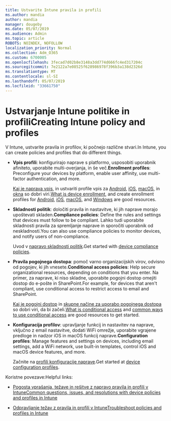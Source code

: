 ```yaml
---
title: Ustvarite Intune pravila in profili
ms.author: mandia
author: mandia
manager: dougeby
ms.date: 05/07/2019
ms.audience: Admin
ms.topic: article
ROBOTS: NOINDEX, NOFOLLOW
localization_priority: Normal
ms.collection: Adm_O365
ms.custom: 6700005
ms.openlocfilehash: 3fecad7d02b8e3148a3dd774d666fc4ed317204c
ms.sourcegitcommit: 7e2122a7e08525f628986978f396b3a138d2326d
ms.translationtype: MT
ms.contentlocale: sl-SI
ms.lasthandoff: 05/07/2019
ms.locfileid: "33661750"
---
```

# <a name="creating-intune-policy-and-profiles"></a><span data-ttu-id="3d139-102">Ustvarjanje Intune politike in profili</span><span class="sxs-lookup"><span data-stu-id="3d139-102">Creating Intune policy and profiles</span></span>

<span data-ttu-id="3d139-103">V Intune, ustvarite pravila in profilov, ki počnejo različne stvari.</span><span class="sxs-lookup"><span data-stu-id="3d139-103">In Intune, you can create policies and profiles that do different things.</span></span>

- <span data-ttu-id="3d139-104">**Vpis profili**: konfigurirajo naprave s platformo, usposobiti uporabnik afiniteto, uporabite multi-overjanja, in še več.</span><span class="sxs-lookup"><span data-stu-id="3d139-104">**Enrollment profiles**: Preconfigure your devices by platform, enable user affinity, use multi-factor authentication, and more.</span></span> 

  <span data-ttu-id="3d139-105">[Kaj je naprava vpis](https://docs.microsoft.com/intune/device-enrollment), in ustvariti profile vpis za [Android](https://docs.microsoft.com/intune/android-enroll), [iOS](https://docs.microsoft.com/intune/ios-enroll), [macOS](https://docs.microsoft.com/intune/macos-enroll), in [okna](https://docs.microsoft.com/intune/windows-enrollment-methods) so dobri viri.</span><span class="sxs-lookup"><span data-stu-id="3d139-105">[What is device enrollment](https://docs.microsoft.com/intune/device-enrollment), and create enrollment profiles for [Android](https://docs.microsoft.com/intune/android-enroll), [iOS](https://docs.microsoft.com/intune/ios-enroll), [macOS](https://docs.microsoft.com/intune/macos-enroll), and [Windows](https://docs.microsoft.com/intune/windows-enrollment-methods) are good resources.</span></span>

- <span data-ttu-id="3d139-106">**Skladnosti politik**: določiti pravila in nastavitve, ki jih naprave morajo upoštevati skladen.</span><span class="sxs-lookup"><span data-stu-id="3d139-106">**Compliance policies**: Define the rules and settings that devices must follow to be compliant.</span></span> <span data-ttu-id="3d139-107">Lahko tudi uporabite skladnosti pravila za spremljanje naprave in sporočiti uporabnik od neskladnosti.</span><span class="sxs-lookup"><span data-stu-id="3d139-107">You can also use compliance policies to monitor devices, and notify users of non-compliance.</span></span> 

  <span data-ttu-id="3d139-108">Uvod v [napravo skladnosti politik](https://docs.microsoft.com/intune/device-compliance-get-started).</span><span class="sxs-lookup"><span data-stu-id="3d139-108">Get started with [device compliance policies](https://docs.microsoft.com/intune/device-compliance-get-started).</span></span>
- <span data-ttu-id="3d139-109">**Pravila pogojnega dostopa**: pomoč varno organizacijskih virov, odvisno od pogojev, ki jih vnesete.</span><span class="sxs-lookup"><span data-stu-id="3d139-109">**Conditional access policies**: Help secure organizational resources, depending on conditions that you enter.</span></span> <span data-ttu-id="3d139-110">Na primer, za naprave, ki niso skladne, uporabite pogojni dostop omejiti dostop do e-pošte in SharePoint.</span><span class="sxs-lookup"><span data-stu-id="3d139-110">For example, for devices that aren't compliant, use conditional access to restrict access to email and SharePoint.</span></span>

  <span data-ttu-id="3d139-111">[Kaj je pogojni dostop](https://docs.microsoft.com/intune/conditional-access) in [skupne načine za uporabo pogojnega dostopa](https://docs.microsoft.com/intune/conditional-access-intune-common-ways-use) so dobri viri, da bi začeli.</span><span class="sxs-lookup"><span data-stu-id="3d139-111">[What is conditional access](https://docs.microsoft.com/intune/conditional-access) and [common ways to use conditional access](https://docs.microsoft.com/intune/conditional-access-intune-common-ways-use) are good resources to get started.</span></span>

- <span data-ttu-id="3d139-112">**Konfiguracija profilov**: upravljanje funkcij in nastavitev na naprave, vključno z email nastavitve, dodati WiFi omrežje, uporabite vgrajene predloge in nadzor iOS in macOS funkcij naprave.</span><span class="sxs-lookup"><span data-stu-id="3d139-112">**Configuration profiles**: Manage features and settings on devices, including email settings, add a WiFi network, use built-in templates, control iOS and macOS device features, and more.</span></span> 

  <span data-ttu-id="3d139-113">Začnite na [profili konfiguracije naprave](https://docs.microsoft.com/intune/device-profiles).</span><span class="sxs-lookup"><span data-stu-id="3d139-113">Get started at [device configuration profiles](https://docs.microsoft.com/intune/device-profiles).</span></span>

<span data-ttu-id="3d139-114">Koristne povezave:</span><span class="sxs-lookup"><span data-stu-id="3d139-114">Helpful links:</span></span>

- [<span data-ttu-id="3d139-115">Pogosta vprašanja, težave in rešitve z napravo pravila in profili v Intune</span><span class="sxs-lookup"><span data-stu-id="3d139-115">Common questions, issues, and resolutions with device policies and profiles in Intune</span></span>](https://docs.microsoft.com/intune/device-profile-troubleshoot)

- [<span data-ttu-id="3d139-116">Odpravljanje težav z pravila in profili v Intune</span><span class="sxs-lookup"><span data-stu-id="3d139-116">Troubleshoot policies and profiles in Intune</span></span>](https://docs.microsoft.com/intune/troubleshoot-policies-in-microsoft-intune)
